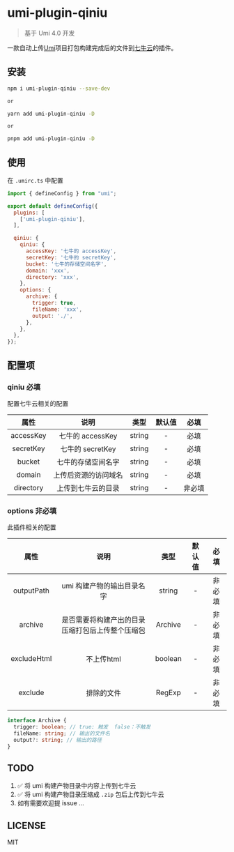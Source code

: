 # umi-plugin-qiniu

> 基于 Umi 4.0 开发

一款自动上传[Umi](https://github.com/umijs/umi)项目打包构建完成后的文件到[七牛云](https://www.qiniu.com/)的插件。


## 安装

```bash
npm i umi-plugin-qiniu --save-dev

or

yarn add umi-plugin-qiniu -D

or

pnpm add umi-plugin-qiniu -D
```

## 使用

在 `.umirc.ts` 中配置

```js
import { defineConfig } from "umi";

export default defineConfig({
  plugins: [
    ['umi-plugin-qiniu'],
  ],

  qiniu: {
    qiniu: {
      accessKey: '七牛的 accessKey',
      secretKey: '七牛的 secretKey',
      bucket: '七牛的存储空间名字',
      domain: 'xxx',
      directory: 'xxx',
    },
    options: {
      archive: {
        trigger: true,
        fileName: 'xxx',
        output: './',
      },
    },
  },
});
```

## 配置项
### qiniu 必填
配置七牛云相关的配置

|  属性   |  说明  | 类型  | 默认值  | 必填  |
|  :----:  | :----:  | :----:  | :----:  | :----:  |
| accessKey  | 七牛的 accessKey | string | - | 必填 |
| secretKey  | 七牛的 secretKey | string | - | 必填 |
| bucket  | 七牛的存储空间名字 | string | - | 必填 |
| domain  | 上传后资源的访问域名 | string | - | 必填 |
| directory  | 上传到七牛云的目录 | string | - | 非必填 |


### options 非必填
此插件相关的配置

|  属性   |  说明  | 类型  | 默认值  | 必填  |
|  :----:  | :----:  | :----:  | :----:  | :----:  |
| outputPath  | umi 构建产物的输出目录名字 | string | - | 非必填 |
| archive  | 是否需要将构建产出的目录压缩打包后上传整个压缩包 | Archive | - | 非必填 |
| excludeHtml  | 不上传html | boolean | - | 非必填 |
| exclude  | 排除的文件 | RegExp | - | 非必填 |

```typescript
interface Archive {
  trigger: boolean; // true: 触发  false：不触发
  fileName: string; // 输出的文件名
  output?: string; // 输出的路径
}
```

## TODO
1. ✅ 将 umi 构建产物目录中内容上传到七牛云
2. ✅ 将 umi 构建产物目录压缩成 `.zip` 包后上传到七牛云
3. 如有需要欢迎提 issue ...

## LICENSE
MIT
